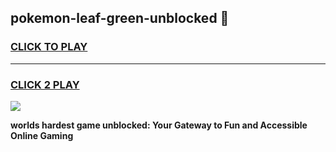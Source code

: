 
## pokemon-leaf-green-unblocked 👋
<h3>
<a href="https://premium.freeplayer.one?title=pokemon-leaf-green-unblocked&ref=14F">CLICK TO PLAY</a></h3>
<hr>

<h3>
<a href="https://premium.freeplayer.one?title=pokemon-leaf-green-unblocked&ref=14F">CLICK 2 PLAY</a>
  
</h3>

<a href="https://premium.freeplayer.one?title=pokemon-leaf-green-unblocked&ref=12F/"><img src="https://clearcache.store/games.png"></a>


**worlds hardest game unblocked: Your Gateway to Fun and Accessible Online Gaming**
